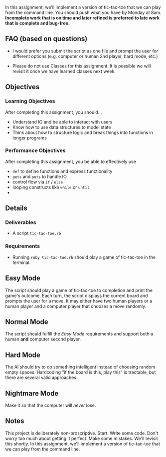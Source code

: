 In this assignment, we'll implement a version of tic-tac-toe that we can play from the command line.
You should push what you have by Monday at 8am.
**Incomplete work that is on time and later refined is preferred to late work that is complete and bug-free.**

## FAQ (based on questions)

* I would prefer you submit the script as one file and prompt the user
  for different options (e.g. computer or human 2nd player, hard mode, etc.)

* Please do not use Classes for this assignment. It is possible we will revisit it
  once we have learned classes next week.

## Objectives

### Learning Objectives

After completing this assignment, you should…

* Understand IO and be able to interact with users
* Know how to use data structures to model state
* Think about how to structure logic and break things into functions in longer programs

### Performance Objectives

After completing this assignment, you be able to effectively use

* `def` to define functions and express functionality
* `gets` and `puts` to handle IO
* control flow via `if` / `else`
* looping constructs like `while` or `until`
*

## Details

### Deliverables

* A script `tic-tac-toe.rb`

### Requirements

* Running `ruby tic-tac-toe.rb` should play a game of tic-tac-toe in the terminal.

## Easy Mode

The script should play a game of tic-tac-toe to completion and print the game's outcome. Each turn, the script displays the current board and prompts the user for a move.
It may either have two human players or a human player and a computer player that chooses a move randomly.

## Normal Mode

The script should fulfill the *Easy Mode* requirements and support both a human **and** computer second player.

## Hard Mode
The AI should try to do something intelligent instead of choosing random empty spaces.
Hardcoding "if the board is this, play this" is tractable, but there are several valid
approaches.

## Nightmare Mode

Make it so that the computer will *never* lose.

## Notes

This project is deliberately non-proscriptive. Start. Write some code. Don't worry too much about getting it perfect. Make some mistakes. We'll revisit this shortly.
In this assignment, we'll implement a version of tic-tac-toe that we can play from the command line.
